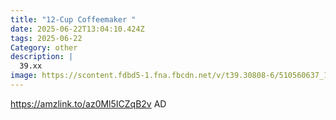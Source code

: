 ```yaml
---
title: "12-Cup Coffeemaker "
date: 2025-06-22T13:04:10.424Z
tags: 2025-06-22
Category: other
description: |
  39.xx
image: https://scontent.fdbd5-1.fna.fbcdn.net/v/t39.30808-6/510560637_1063985345678497_7879507758919199676_n.jpg?stp=dst-jpg_p180x540_tt6&_nc_cat=101&ccb=1-7&_nc_sid=aa7b47&_nc_ohc=Kre14KPtIaEQ7kNvwECp6-5&_nc_oc=Admya9xXj--mFRg4dNGf8yz5djApukc-FYfHDICHGrQCX_OrBR1ZCj8g4kKwnvGUEy0BXp7M5w5nKOdSnVgYQIrY&_nc_zt=23&_nc_ht=scontent.fdbd5-1.fna&_nc_gid=RgOjgdGJ-y-oSPhcwZOG-g&oh=00_AfNDyVisjVeQkzWwgqx36hrTiWJPWtTJH8pquxe_NGhaOA&oe=685DD59D
---
```

https://amzlink.to/az0Ml5ICZqB2v   AD